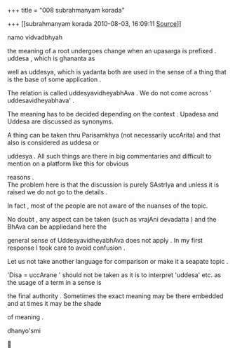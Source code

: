 +++
title = "008 subrahmanyam korada"

+++
[[subrahmanyam korada	2010-08-03, 16:09:11 [Source](https://groups.google.com/g/bvparishat/c/w1XwbDVudrM)]]



namo vidvadbhyah



the meaning of a root undergoes change when an upasarga is prefixed . uddesa , which is ghananta as

well as uddesya, which is yadanta both are used in the sense of a thing that is the base of some application .

The relation is called uddesyavidheyabhAva . We do not come across ' uddesavidheyabhava' .

The meaning has to be decided depending on the context . Upadesa and Uddesa are discussed as synonyms.



A thing can be taken thru Parisamkhya (not necessarily uccArita) and that also is considered as uddesa or

uddesya . All such things are there in big commentaries and difficult to mention on a platform like this for obvious

reasons .  
The problem here is that the discussion is purely SAstrIya and unless it is raised we do not go to the details .

In fact , most of the people are not aware of the nuanses of the topic.



No doubt , any aspect can be taken (such as vrajAni devadatta ) and the BhAva can be appliedand here the

general sense of UddesyavidheyabhAva does not apply . In my first response I took care to avoid confusion .



Let us not take another language for comparison or make it a seapate topic .



'Disa = uccArane ' should not be taken as it is to interpret 'uddesa' etc. as the usage of a term in a sense is

the final authority . Sometimes the exact meaning may be there embedded and at times it may be the shade

of meaning .



dhanyo'smi  




